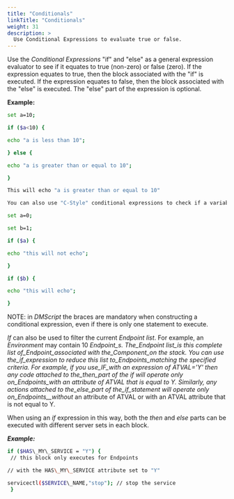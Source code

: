 ```yaml
---
title: "Conditionals"
linkTitle: "Conditionals"
weight: 31
description: >
  Use Conditional Expressions to evaluate true or false. 
---
```


Use the _Conditional Expressions_ "if" and "else" as a general expression evaluator to see if it equates to true (non-zero) or false (zero). If the expression equates to true, then the block associated with the "if" is executed. If the expression equates to false, then the block associated with the "else" is executed. The "else" part of the expression is optional.

**Example:**

```bash
set a=10;

if ($a<10) {

echo "a is less than 10";

} else {

echo "a is greater than or equal to 10";

}

This will echo "a is greater than or equal to 10"

You can also use "C-Style" conditional expressions to check if a variable equates to zero (false) or non-zero (true);

set a=0;

set b=1;

if ($a) {

echo "this will not echo";

}

if ($b) {

echo "this will echo";

}

```

NOTE: in _DMScript_ the braces are mandatory when constructing a conditional expression, even if there is only one statement to execute.

_If_ can also be used to filter the current _Endpoint list_. For example, an _Environment_ may contain 10 _Endpoint_s. The_Endpoint list_is this complete list of_Endpoint_associated with the_Component_on the stack. You can use the_if_expression to reduce this list to_Endpoints_matching the specified criteria. For example, if you use_IF_with an expression of ATVAL='Y' then any code attached to the_then_part of the if will operate only on_Endpoints_with an attribute of ATVAL that is equal to Y. Similarly, any actions attached to the_else_part of the_if_statement will operate only on_Endpoints__without_ an attribute of ATVAL or with an ATVAL attribute that is not equal to Y.

When using an _if_ expression in this way, both the _then_ and _else_ parts can be executed with different server sets in each block.

***Example:***

```bash
if ($HAS\_MY\_SERVICE = "Y") {
 // this block only executes for Endpoints

// with the HAS\_MY\_SERVICE attribute set to "Y"

servicectl($SERVICE\_NAME,"stop"); // stop the service
 }
 ```
